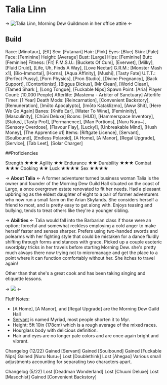 # Talia Linn
-> ![Talia Linn, Morning Dew Guildmom in her office attire](https://img3.gelbooru.com/images/09/ce/09ce10f950143d7243455e068061bb86.jpg) <-

## Build
Race: [Minotaur], [Elf]
Sex: [Futanari]
Hair: [Pink]
Eyes: [Blue]
Skin: [Pale]
Face: [Feminine]
Height: [Average]
Bust: [Large]
Hips: [Feminine]
Butt: [Feminine]
Fitness: [Fit]
F.M.S.U.: [Buckets Of Cum], [Everwet], [Milky], [Fluid Druid], [Life, Uh, Finds A Way], [Love Nectar]
G.R.M.: [Monster Mash x1], [Bio-Immortal], [Horns], [Aqua Affinity], [Mushi], [Tasty Fate]
U.T.T.: [Perfect Pussy], [Porn Physics], [Pron Studio], [Divine Pregnancy], [Back Support], [Contortionist], [Biggus Dickus], [Mr Clean], [World Clean], [Tamed Shark ], [Long Tongue], [Fuckable Nips]
Spawn Point: [Aria]
Player Count: [10,000 People]
Afterlife: [Mastema - Arbiter of Sanctuary]
Afterlife Timer: [1 Year]
Death Mods: [Reincarnation], [Convenient Backstory], [Remuneration], [Imōto Apocalypto], [Imōto Kataklizmo], [Aww Shit], [Here We Go Again]
Banes: [Knife Ear], [Water To Wine], [Femininity], [Masculinity], [Chūni Deluxe]
Boons: [HUD], [Hammerspace Inventory], [Status], [Tasty Prof], [Permanence], [Man Portions], [Nuru Nuru~], [Sensory Overdose], [Flavour Flay], [Lucky!], [Unbreakable Mind], [Hush Money], [The Apprentice x1]
Items: [Riftgate Licence], [Servant], [Soulbound], [Endless Polaroid], [A Home], [A Manor], [Regal Upgrade], [Service], [Tab Leet], [Solar Charger]

##Proficiencies

Strength 
	★★★
Agility
	★★
Endurance
	★★
Durability
	★★★
Combat
	★★★
Cooking
	★★
Luck
	★★★★
Sex
	★★★★

-> **About Talia** <-
A former adventurer turned business woman Talia is the owner and founder of the Morning Dew Guild Hall situated on the coast of Largo, a once overgrown estate renovated to fit her needs. Had a pleasant upbringing as the eldest daughter of eight to a pair of former adventurers who now run a small farm on the Arian Skylands. She considers herself a friend to most, and is pretty easy to get along with. Enjoys teasing and bullying, tends to treat others like they're a younger sibling.

-> **Abilities** <-
Talia would fall into the Barbarian class if those were an option; forceful and somewhat reckless employing a cold anger to make herself faster and senses sharper. Prefers using two-handed swords and polearms with her fighting style that could be mistaken for a dance fluidly shifting through forms and stances with grace. Picked up a couple esoteric swordplay tricks in her travels before starting Morning Dew. she's pretty much always there now trying not to micromanage and get the place to a point where it can function comfortably without her. She itches to travel again!

Other than that she's a great cook and has been taking singing and etiquette lessons.

-> ![](https://img3.gelbooru.com/images/c3/43/c343cba9c0f6e96541d017203f05c6f6.jpg) <-

Fluff Notes:
- [A Home], [A Manor], and [Regal Upgrade] are the Morning Dew Guild Hall
- [Servant](https://rentry.co/MyrO) is named Myriad, most people shorten it to Myr.
- Height: 5ft 10in (178cm) which is a rough average of the mixed races.
- Hourglass body with delicious definition.
- Hair and eyes are no longer pale colors and are once again bright and vibrant.

Changelog (12/22)
Gained [Servant]
Gained [Soulbound]
Gained [Fuckable Nips]
Gained [Nuru Nuru~]
Lost [Doublethink]
Lost [Ahegao]
Various small adjustments accounting for separating two characters apart.

Changelog (5/22)
Lost [Deadman Wonderland]
Lost [Chuuni Deluxe]
Lost [Masochist]
Gained [Convenient Backstory]